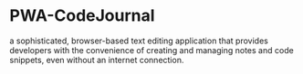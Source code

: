 # PWA-CodeJournal
a sophisticated, browser-based text editing application that provides developers with the convenience of creating and managing notes and code snippets, even without an internet connection.
